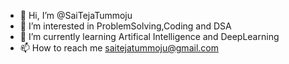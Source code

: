 - 👋 Hi, I’m @SaiTejaTummoju
- 👀 I’m interested in ProblemSolving,Coding and DSA
- 🌱 I’m currently learning Artifical Intelligence and DeepLearning
- 📫 How to reach me saitejatummoju@gmail.com

<!---
SaiTejaTummoju/SaiTejaTummoju is a ✨ special ✨ repository because its `README.md` (this file) appears on your GitHub profile.
You can click the Preview link to take a look at your changes.
--->
